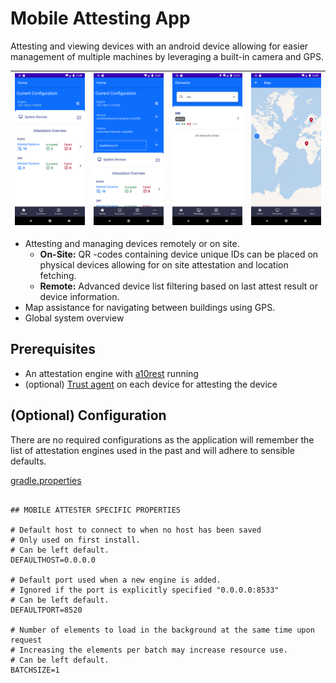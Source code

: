 # Mobile Attesting App

Attesting and viewing devices with an android device allowing for easier management of multiple machines by leveraging a built-in camera and GPS.

![Screenshot](media/Screenshot_1639475937.png) | ![Screenshot](media/Screenshot_1639476478.png ) | ![Screenshot](media/Screenshot_1639476952.png ) | ![Screenshot](media/Screenshot_1639476558.png) 
 | :------ | :-------- | :-------- | :-------- 
 
* Attesting and managing devices remotely or on site. 
  *  **On-Site:** QR -codes containing device unique IDs can be placed on physical devices allowing for on site attestation and location fetching.
  *  **Remote:** Advanced device list filtering based on last attest result or device information.
* Map assistance for navigating between buildings using GPS.
* Global system overview

## Prerequisites

   * An attestation engine with [a10rest](../a10rest) running
   * (optional) [Trust agent](../t10) on each device for attesting the device

## (Optional) Configuration

There are no required configurations as the application will remember the list of attestation engines used in the past and will adhere to sensible defaults.


[gradle.properties](mobileattester/gradle.properties#L24-L39)

``` .properties

## MOBILE ATTESTER SPECIFIC PROPERTIES

# Default host to connect to when no host has been saved
# Only used on first install.
# Can be left default.
DEFAULTHOST=0.0.0.0

# Default port used when a new engine is added.
# Ignored if the port is explicitly specified "0.0.0.0:8533"
# Can be left default.
DEFAULTPORT=8520

# Number of elements to load in the background at the same time upon request
# Increasing the elements per batch may increase resource use.
# Can be left default.
BATCHSIZE=1
```
